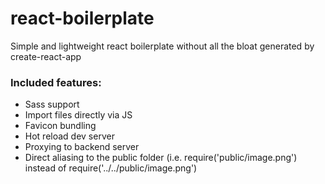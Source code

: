 # react-boilerplate
Simple and lightweight react boilerplate without all the bloat generated by create-react-app

### Included features: ###
- Sass support
- Import files directly via JS
- Favicon bundling
- Hot reload dev server
- Proxying to backend server
- Direct aliasing to the public folder (i.e. require('public/image.png') instead of require('../../public/image.png')
